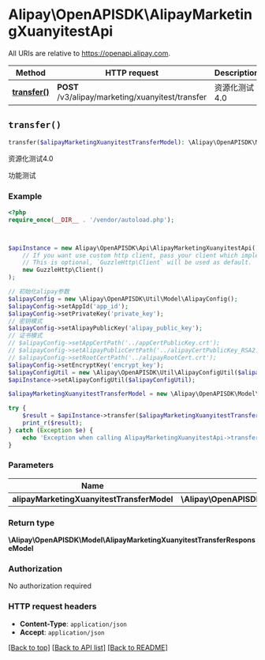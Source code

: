 # Alipay\OpenAPISDK\AlipayMarketingXuanyitestApi

All URIs are relative to https://openapi.alipay.com.

Method | HTTP request | Description
------------- | ------------- | -------------
[**transfer()**](AlipayMarketingXuanyitestApi.md#transfer) | **POST** /v3/alipay/marketing/xuanyitest/transfer | 资源化测试4.0


## `transfer()`

```php
transfer($alipayMarketingXuanyitestTransferModel): \Alipay\OpenAPISDK\Model\AlipayMarketingXuanyitestTransferResponseModel
```

资源化测试4.0

功能测试

### Example

```php
<?php
require_once(__DIR__ . '/vendor/autoload.php');



$apiInstance = new Alipay\OpenAPISDK\Api\AlipayMarketingXuanyitestApi(
    // If you want use custom http client, pass your client which implements `GuzzleHttp\ClientInterface`.
    // This is optional, `GuzzleHttp\Client` will be used as default.
    new GuzzleHttp\Client()
);

// 初始化alipay参数
$alipayConfig = new \Alipay\OpenAPISDK\Util\Model\AlipayConfig();
$alipayConfig->setAppId('app_id');
$alipayConfig->setPrivateKey('private_key');
// 密钥模式
$alipayConfig->setAlipayPublicKey('alipay_public_key');
// 证书模式
// $alipayConfig->setAppCertPath('../appCertPublicKey.crt');
// $alipayConfig->setAlipayPublicCertPath('../alipayCertPublicKey_RSA2.crt');
// $alipayConfig->setRootCertPath('../alipayRootCert.crt');
$alipayConfig->setEncryptKey('encrypt_key');
$alipayConfigUtil = new \Alipay\OpenAPISDK\Util\AlipayConfigUtil($alipayConfig);
$apiInstance->setAlipayConfigUtil($alipayConfigUtil);

$alipayMarketingXuanyitestTransferModel = new \Alipay\OpenAPISDK\Model\AlipayMarketingXuanyitestTransferModel(); // \Alipay\OpenAPISDK\Model\AlipayMarketingXuanyitestTransferModel

try {
    $result = $apiInstance->transfer($alipayMarketingXuanyitestTransferModel);
    print_r($result);
} catch (Exception $e) {
    echo 'Exception when calling AlipayMarketingXuanyitestApi->transfer: ', $e->getMessage(), PHP_EOL;
}
```

### Parameters

Name | Type | Description  | Notes
------------- | ------------- | ------------- | -------------
 **alipayMarketingXuanyitestTransferModel** | **\Alipay\OpenAPISDK\Model\AlipayMarketingXuanyitestTransferModel**|  | [optional]

### Return type

**\Alipay\OpenAPISDK\Model\AlipayMarketingXuanyitestTransferResponseModel**

### Authorization

No authorization required

### HTTP request headers

- **Content-Type**: `application/json`
- **Accept**: `application/json`

[[Back to top]](#) [[Back to API list]](../../README.md#api-endpoints)
[[Back to README]](../../README.md)
